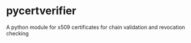# pycertverifier
A python module for x509 certificates for chain validation and revocation checking
